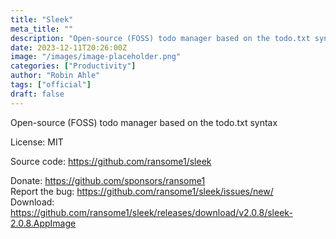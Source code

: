 ```yaml
---
title: "Sleek"
meta_title: ""
description: "Open-source (FOSS) todo manager based on the todo.txt syntax"
date: 2023-12-11T20:26:00Z
image: "/images/image-placeholder.png"
categories: ["Productivity"]
author: "Robin Ahle"
tags: ["official"]
draft: false
---
```


Open-source (FOSS) todo manager based on the todo.txt syntax

License: MIT

Source code: https://github.com/ransome1/sleek

Donate: https://github.com/sponsors/ransome1  
Report the bug: https://github.com/ransome1/sleek/issues/new/  
Download: https://github.com/ransome1/sleek/releases/download/v2.0.8/sleek-2.0.8.AppImage
